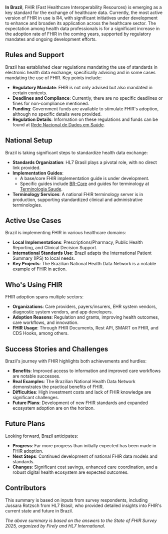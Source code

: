 **In Brazil**, FHIR (Fast Healthcare Interoperability Resources) is emerging as a key standard for the exchange of healthcare data. Currently, the most active version of FHIR in use is R4, with significant initiatives under development to enhance and broaden its application across the healthcare sector. The expectation among health data professionals is for a significant increase in the adoption rate of FHIR in the coming years, supported by regulatory mandates and ongoing development efforts.

## Rules and Support

Brazil has established clear regulations mandating the use of standards in electronic health data exchange, specifically advising and in some cases mandating the use of FHIR. Key points include:

- **Regulatory Mandate**: FHIR is not only advised but also mandated in certain contexts.
- **Deadlines and Compliance**: Currently, there are no specific deadlines or fines for non-compliance mentioned.
- **Funding**: Government funds are available to stimulate FHIR's adoption, although no specific details were provided.
- **Regulation Details**: Information on these regulations and funds can be found at [Rede Nacional de Dados em Saúde](https://simplifier.net/redenacionaldedadosemsaude).

## National Setup

Brazil is taking significant steps to standardize health data exchange:

- **Standards Organization**: HL7 Brasil plays a pivotal role, with no direct link provided.
- **Implementation Guides**:
  - A base/core FHIR implementation guide is under development.
  - Specific guides include [BR-Core](https://hl7.org.br/fhir/core/) and guides for terminology at [Terminologia Saude](https://terminologia.saude.gov.br/fhir).
- **Terminology Services**: A national FHIR terminology server is in production, supporting standardized clinical and administrative terminologies.

## Active Use Cases

Brazil is implementing FHIR in various healthcare domains:

- **Local Implementations**: Prescriptions/Pharmacy, Public Health Reporting, and Clinical Decision Support.
- **International Standards Use**: Brazil adapts the International Patient Summary (IPS) to local needs.
- **Key Projects**: The Brazilian National Health Data Network is a notable example of FHIR in action.

## Who's Using FHIR

FHIR adoption spans multiple sectors:

- **Organizations**: Care providers, payers/insurers, EHR system vendors, diagnostic system vendors, and app developers.
- **Adoption Reasons**: Regulation and grants, improving health outcomes, care workflows, and innovation.
- **FHIR Usage**: Through FHIR Documents, Rest API, SMART on FHIR, and CDS Hooks, among others.

## Success Stories and Challenges

Brazil's journey with FHIR highlights both achievements and hurdles:

- **Benefits**: Improved access to information and improved care workflows are notable successes.
- **Real Examples**: The Brazilian National Health Data Network demonstrates the practical benefits of FHIR.
- **Difficulties**: High investment costs and lack of FHIR knowledge are significant challenges.
- **Future Plans**: Development of new FHIR standards and expanded ecosystem adoption are on the horizon.

## Future Plans

Looking forward, Brazil anticipates:

- **Progress**: Far more progress than initially expected has been made in FHIR adoption.
- **Next Steps**: Continued development of national FHIR data models and standards.
- **Changes**: Significant cost savings, enhanced care coordination, and a robust digital health ecosystem are expected outcomes.

## Contributors

This summary is based on inputs from survey respondents, including Jussara Rotzsch from HL7 Brasil, who provided detailed insights into FHIR's current state and future in Brazil.

*The above summary is based on the answers to the State of FHIR Survey 2025, organized by Firely and HL7 International.*